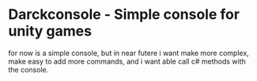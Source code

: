 # Darckconsole - Simple console for unity games

for now is a simple console, but in near futere i want make more complex, make easy to add more commands, and i want able call c# methods with the console.
